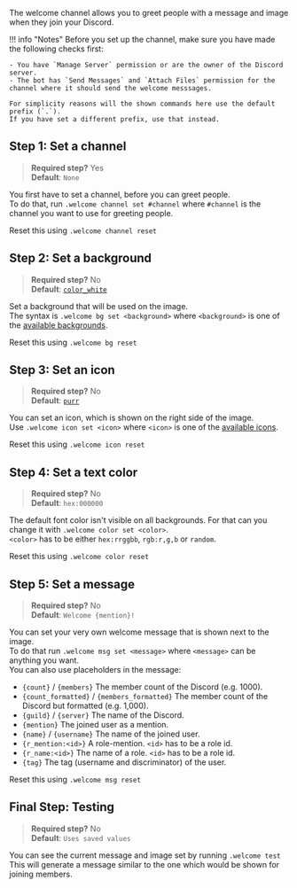 The welcome channel allows you to greet people with a message and image when they join your Discord.

!!! info "Notes"
    Before you set up the channel, make sure you have made the following checks first:
    
    - You have `Manage Server` permission or are the owner of the Discord server.
    - The bot has `Send Messages` and `Attach Files` permission for the channel where it should send the welcome messsages.
    
    For simplicity reasons will the shown commands here use the default prefix (`.`).  
    If you have set a different prefix, use that instead.

## Step 1: Set a channel
> **Required step?** Yes  
> **Default**: `None`

You first have to set a channel, before you can greet people.  
To do that, run `.welcome channel set #channel` where `#channel` is the channel you want to use for greeting people.

Reset this using `.welcome channel reset`

## Step 2: Set a background
> **Required step?** No  
> **Default**: [`color_white`](/bot/welcome-images#color_white)

Set a background that will be used on the image.  
The syntax is `.welcome bg set <background>` where `<background>` is one of the [available backgrounds](/bot/welcome-images#backgrounds).

Reset this using `.welcome bg reset`

## Step 3: Set an icon
> **Required step?** No  
> **Default**: [`purr`](/bot/welcome-images#purr)

You can set an icon, which is shown on the right side of the image.  
Use `.welcome icon set <icon>` where `<icon>` is one of the [available icons](/bot/welcome-images#icons).

Reset this using `.welcome icon reset`

## Step 4: Set a text color
> **Required step?** No  
> **Default**: `hex:000000`

The default font color isn't visible on all backgrounds. For that can you change it with `.welcome color set <color>`.  
`<color>` has to be either `hex:rrggbb`, `rgb:r,g,b` or `random`.

Reset this using `.welcome color reset`

## Step 5: Set a message
> **Required step?** No  
> **Default**: `Welcome {mention}!`

You can set your very own welcome message that is shown next to the image.  
To do that run `.welcome msg set <message>` where `<message>` can be anything you want.  
You can also use placeholders in the message:

- `{count}` / `{members}` The member count of the Discord (e.g. 1000).
- `{count_formatted}` / `{members_formatted}` The member count of the Discord but formatted (e.g. 1,000).
- `{guild}` / `{server}` The name of the Discord.
- `{mention}` The joined user as a mention.
- `{name}` / `{username}` The name of the joined user.
- `{r_mention:<id>}` A role-mention. `<id>` has to be a role id.
- `{r_name:<id>}` The name of a role. `<id>` has to be a role id.
- `{tag}` The tag (username and discriminator) of the user.

Reset this using `.welcome msg reset`

## Final Step: Testing
> **Required step?** No  
> **Default**: `Uses saved values`

You can see the current message and image set by running `.welcome test`  
This will generate a message similar to the one which would be shown for joining members.
